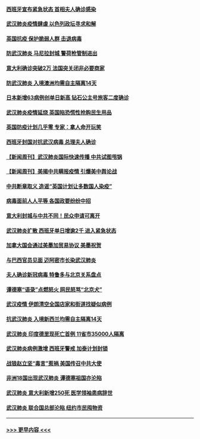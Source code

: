 #### [西班牙宣布紧急状态 首相夫人确诊感染](../pages/prog202/a102800168.md?t=03160602) 
#### [武汉肺炎疫情肆虐 以色列政坛寻求和解](../pages/prog202/a102800151.md?t=03160602) 
#### [英国抗疫 保护脆弱人群 击退病毒](../pages/prog202/a102800145.md?t=03160602) 
#### [防武汉肺炎 马尼拉封城 警荷枪管制进出](../pages/prog202/a102800083.md?t=03160602) 
#### [意大利确诊突破2万 法国突关闭非必要商家](../pages/prog202/a102800071.md?t=03160602) 
#### [防武汉肺炎 入境澳洲均需自主隔离14天](../pages/prog202/a102800049.md?t=03160602) 
#### [日本新增63病例创单日新高 钻石公主号旅客二度确诊](../pages/prog202/a102800002.md?t=03160602) 
#### [武汉肺炎疫情延烧 英国陷恐慌性抢购民生用品](../pages/prog202/a102799980.md?t=03160602) 
#### [英国防疫计划几乎零 专家：拿人命开玩笑](../pages/prog202/a102799943.md?t=03160602) 
#### [西班牙封国对抗武汉病毒 总理夫人确诊](../pages/prog202/a102799930.md?t=03160602) 
#### [【新闻周刊】武汉肺炎国际快速传播 中共试图甩锅](../pages/prog202/a102799845.md?t=03160602) 
#### [【新闻周刊】美揭中共瞒报疫情  引爆美中舆论战](../pages/prog202/a102799836.md?t=03160602) 
#### [中共断章取义 造谣“英国计划让多数国人染疫”](../pages/prog202/a102799810.md?t=03160602) 
#### [病毒面前人人平等 各国政要纷纷中招](../pages/prog202/a102799720.md?t=03160602) 
#### [意大利封城与中共不同！民众申请可离开](../pages/prog202/a102799706.md?t=03160602) 
#### [武汉肺炎扩散 西班牙单日增逾2千 进入紧急状态](../pages/prog202/a102799649.md?t=03160602) 
#### [加拿大国会通过美墨加贸易协议  美墨祝贺](../pages/prog202/a102799636.md?t=03160602) 
#### [与巴西官员见面 迈阿密市长染武汉肺炎](../pages/prog202/a102799484.md?t=03160602) 
#### [夫人确诊新冠病毒 特鲁多与北京关系盘点](../pages/prog202/a102799474.md?t=03160602) 
#### [谭德塞“语录”点燃怒火 网民怒骂“北京犬”](../pages/prog202/a102799480.md?t=03160602) 
#### [武汉疫情 伊朗清空全国店家和街道找疑似病例](../pages/prog202/a102799451.md?t=03160602) 
#### [抗武汉肺炎 入境新西兰均需自主隔离14天](../pages/prog202/a102799406.md?t=03160602) 
#### [武汉肺炎 印度德里现死亡首例 11省市35000人隔离](../pages/prog202/a102799379.md?t=03160602) 
#### [武汉肺炎病例激增 西班牙警戒 加泰计划封锁](../pages/prog202/a102799338.md?t=03160602) 
#### [战狼赵立坚“毒言”惹祸 美国传召中共大使](../pages/prog202/a102799314.md?t=03160602) 
#### [非洲18国出现武汉肺炎 谭德塞祖国亦沦陷](../pages/prog202/a102799302.md?t=03160602) 
#### [武汉肺炎 意大利新增250死 医学领袖患病辞世](../pages/prog202/a102799253.md?t=03160602) 
#### [武汉肺炎 联合国总部沦陷 纽约市民囤物资](../pages/prog202/a102799239.md?t=03160602) 

----
#### [ >>> 更早内容 <<< ](../indexes/prog202-earlier.md)
